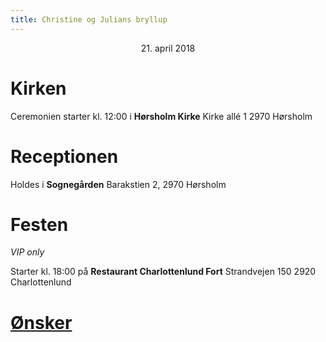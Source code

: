 ```yaml
---
title: Christine og Julians bryllup
---
```

<center>21. april 2018</center>

# Kirken
Ceremonien starter kl. 12:00 i **Hørsholm Kirke**
Kirke allé 1 2970 Hørsholm

# Receptionen
Holdes i **Sognegården** 
Barakstien 2, 2970 Hørsholm

# Festen
*VIP only*

Starter kl. 18:00 på **Restaurant Charlottenlund Fort**
Strandvejen 150 2920 Charlottenlund

# [Ønsker](ønsker.html)
